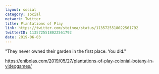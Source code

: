 ```yaml
---
layout: social
category: social
network: Twitter
title: Plantations of Play
link: https://twitter.com/steinea/status/1135725518022561792
twitterID: 1135725518022561792
date: 2019-06-03
---
```


"They never owned their garden in the first place. You did."

<https://enibolas.com/2019/05/27/plantations-of-play-colonial-botany-in-videogames/>
